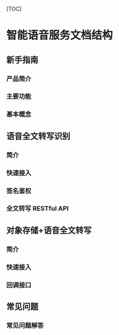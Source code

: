 [TOC]

# 智能语音服务文档结构

## 新手指南

### 产品简介 

### 主要功能

### 基本概念

## 语音全文转写识别

### 简介

### 快速接入

### 签名鉴权

### 全文转写 RESTful API

## 对象存储+语音全文转写

### 简介

### 快速接入

### 回调接口

## 常见问题

### 常见问题解答
